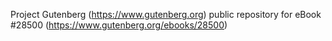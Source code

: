 Project Gutenberg (https://www.gutenberg.org) public repository for eBook #28500 (https://www.gutenberg.org/ebooks/28500)
